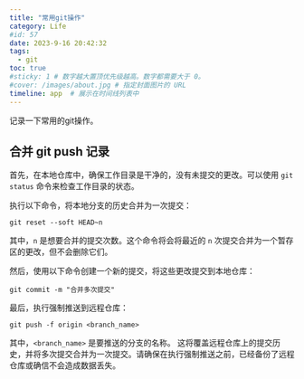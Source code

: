 ```yaml
---
title: "常用git操作"
category: Life
#id: 57
date: 2023-9-16 20:42:32
tags: 
  - git
toc: true
#sticky: 1 # 数字越大置顶优先级越高。数字都需要大于 0。
#cover: /images/about.jpg # 指定封面图片的 URL
timeline: app  # 展示在时间线列表中
---
```

记录一下常用的git操作。
<!--more-->

## 合并 git push 记录
首先，在本地仓库中，确保工作目录是干净的，没有未提交的更改。可以使用 `git status` 命令来检查工作目录的状态。

执行以下命令，将本地分支的历史合并为一次提交：

```shell
git reset --soft HEAD~n
```
其中，`n` 是想要合并的提交次数。这个命令将会将最近的 `n` 次提交合并为一个暂存区的更改，但不会删除它们。

然后，使用以下命令创建一个新的提交，将这些更改提交到本地仓库：
```shell
git commit -m "合并多次提交"
```

最后，执行强制推送到远程仓库：

```shell
git push -f origin <branch_name>
```
其中，`<branch_name>` 是要推送的分支的名称。
这将覆盖远程仓库上的提交历史，并将多次提交合并为一次提交。请确保在执行强制推送之前，已经备份了远程仓库或确信不会造成数据丢失。